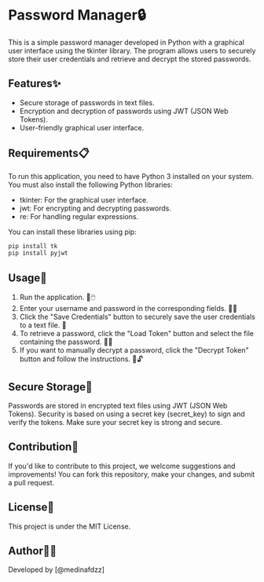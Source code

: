 # Password Manager🔒

This is a simple password manager developed in Python with a graphical user interface using the tkinter library. The program allows users to securely store their user credentials and retrieve and decrypt the stored passwords.

## Features✨

- Secure storage of passwords in text files.
- Encryption and decryption of passwords using JWT (JSON Web Tokens).
- User-friendly graphical user interface.

## Requirements📋

To run this application, you need to have Python 3 installed on your system. You must also install the following Python libraries:

- tkinter: For the graphical user interface.
- jwt: For encrypting and decrypting passwords.
- re: For handling regular expressions.

You can install these libraries using pip:

```bash
pip install tk
pip install pyjwt
```
## Usage🚀

1. Run the application. 🚀🖱️
2. Enter your username and password in the corresponding fields. 👤🔑
3. Click the "Save Credentials" button to securely save the user credentials to a text file. 💾
4. To retrieve a password, click the "Load Token" button and select the file containing the password. 📂🔑
5. If you want to manually decrypt a password, click the "Decrypt Token" button and follow the instructions. 🔐🔓

## Secure Storage🔐

Passwords are stored in encrypted text files using JWT (JSON Web Tokens). Security is based on using a secret key (secret_key) to sign and verify the tokens. Make sure your secret key is strong and secure.

## Contribution🤝

If you'd like to contribute to this project, we welcome suggestions and improvements! You can fork this repository, make your changes, and submit a pull request.

## License📜

This project is under the MIT License.


## Author👨‍💻

Developed by [@medinafdzz]

